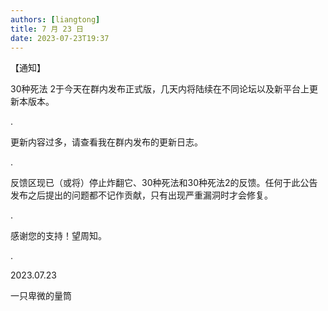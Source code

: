 ```yaml
---
authors: [liangtong]
title: 7 月 23 日
date: 2023-07-23T19:37
---
```


【通知】

30种死法 2于今天在群内发布正式版，几天内将陆续在不同论坛以及新平台上更新本版本。

.

更新内容过多，请查看我在群内发布的更新日志。

.

反馈区现已（或将）停止炸翻它、30种死法和30种死法2的反馈。任何于此公告发布之后提出的问题都不记作贡献，只有出现严重漏洞时才会修复。

.

感谢您的支持！望周知。

.

2023.07.23

一只卑微的量筒
